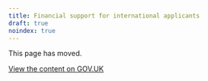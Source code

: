 ```yaml
---
title: Financial support for international applicants
draft: true
noindex: true
---
```


This page has moved.

  <a href="https://www.gov.uk/government/publications/train-to-teach-in-england-non-uk-applicants/train-to-teach-in-england-non-uk-applicants#financial-support-for-non-uk-applicants-for-unsalaried-teacher-training-in-england" class="button">View the content on GOV.UK</a>
